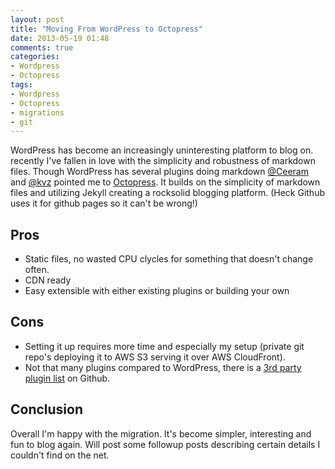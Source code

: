 ```yaml
---
layout: post
title: "Moving From WordPress to Octopress"
date: 2013-05-19 01:48
comments: true
categories: 
- Wordpress
- Octopress
tags:
- Wordpress
- Octopress
- migrations
- git
---
```


WordPress has become an increasingly uninteresting platform to blog on. recently I've fallen in love with the simplicity and robustness of markdown files. Though WordPress has several plugins doing markdown [@Ceeram](https://twitter.com/Ceeram) and [@kvz](https://twitter.com/kvz) pointed me to [Octopress](http://octopress.org/). It builds on the simplicity of markdown files and utilizing Jekyll creating a rocksolid blogging platform. (Heck Github uses it for github pages so it can't be wrong!)
<!-- More -->
## Pros ##

- Static files, no wasted CPU clycles for something that doesn't change often.
- CDN ready
- Easy extensible with either existing plugins or building your own

## Cons ##

- Setting it up requires more time and especially my setup (private git repo's deploying it to AWS S3 serving it over AWS CloudFront). 
- Not that many plugins compared to WordPress, there is a [3rd party plugin list](https://github.com/imathis/octopress/wiki/3rd-party-plugins) on Github.

## Conclusion ##

Overall I'm happy with the migration. It's become simpler, interesting and fun to blog again. Will post some followup posts describing certain details I couldn't find on the net.

